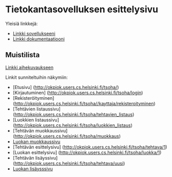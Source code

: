 # Tietokantasovelluksen esittelysivu

Yleisiä linkkejä:

* [Linkki sovellukseeni](http://okpiok.users.cs.helsinki.fi/tsoha/)
* [Linkki dokumentaatiooni](https://github.com/PihlaO/Tsoha-Bootstrap/blob/master/doc/Dokumentaatio.pdf)

## Muistilista

[Linkki aihekuvaukseen](http://advancedkittenry.github.io/suunnittelu_ja_tyoymparisto/aiheet/Muistilista.html) 

Linkit sunniteltuihin näkymiin:

* [Etusivu] (http://okpiok.users.cs.helsinki.fi/tsoha/)
* [Kirjautuminen] (http://okpiok.users.cs.helsinki.fi/tsoha/login)
* [Rekisteröityminen] (http://okpiok.users.cs.helsinki.fi/tsoha//kayttaja/rekisteroityminen)
* [Tehtävien listaussivu] (http://okpiok.users.cs.helsinki.fi/tsoha/tehtavien_listaus)
* [Luokkien listaussivu] (http://okpiok.users.cs.helsinki.fi/tsoha/luokkien_listaus) 
* [Tehtävän muokkaussivu] (http://okpiok.users.cs.helsinki.fi/tsoha/muokkaus)
* [Luokan muokkaussivu](http://okpiok.users.cs.helsinki.fi/tsoha/luokan_muokkaus)
* [Tehtävän esittelysivu] (http://okpiok.users.cs.helsinki.fi/tsoha/tehtava/1)
* [Luokan esittelysivu] (http://okpiok.users.cs.helsinki.fi/tsoha/luokka/1)
* [Tehtävän lisäyssivu] (http://okpiok.users.cs.helsinki.fi/tsoha/tehtava/uusi)
* [Luokan lisäysssivu](http://okpiok.users.cs.helsinki.fi/tsoha/luokka/uusi)
